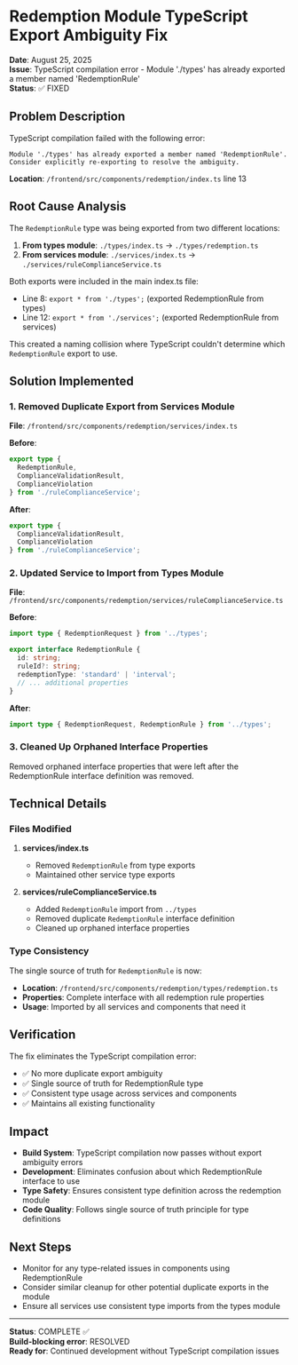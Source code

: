 # Redemption Module TypeScript Export Ambiguity Fix

**Date**: August 25, 2025  
**Issue**: TypeScript compilation error - Module './types' has already exported a member named 'RedemptionRule'  
**Status**: ✅ FIXED

## Problem Description

TypeScript compilation failed with the following error:
```
Module './types' has already exported a member named 'RedemptionRule'. Consider explicitly re-exporting to resolve the ambiguity.
```

**Location**: `/frontend/src/components/redemption/index.ts` line 13

## Root Cause Analysis

The `RedemptionRule` type was being exported from two different locations:

1. **From types module**: `./types/index.ts` → `./types/redemption.ts`
2. **From services module**: `./services/index.ts` → `./services/ruleComplianceService.ts`

Both exports were included in the main index.ts file:
- Line 8: `export * from './types';` (exported RedemptionRule from types)
- Line 12: `export * from './services';` (exported RedemptionRule from services)

This created a naming collision where TypeScript couldn't determine which `RedemptionRule` export to use.

## Solution Implemented

### 1. Removed Duplicate Export from Services Module

**File**: `/frontend/src/components/redemption/services/index.ts`

**Before**:
```typescript
export type { 
  RedemptionRule,
  ComplianceValidationResult,
  ComplianceViolation 
} from './ruleComplianceService';
```

**After**:
```typescript
export type { 
  ComplianceValidationResult,
  ComplianceViolation 
} from './ruleComplianceService';
```

### 2. Updated Service to Import from Types Module

**File**: `/frontend/src/components/redemption/services/ruleComplianceService.ts`

**Before**:
```typescript
import type { RedemptionRequest } from '../types';

export interface RedemptionRule {
  id: string;
  ruleId?: string;
  redemptionType: 'standard' | 'interval';
  // ... additional properties
}
```

**After**:
```typescript
import type { RedemptionRequest, RedemptionRule } from '../types';
```

### 3. Cleaned Up Orphaned Interface Properties

Removed orphaned interface properties that were left after the RedemptionRule interface definition was removed.

## Technical Details

### Files Modified

1. **services/index.ts**
   - Removed `RedemptionRule` from type exports
   - Maintained other service type exports

2. **services/ruleComplianceService.ts**
   - Added `RedemptionRule` import from `../types`
   - Removed duplicate `RedemptionRule` interface definition
   - Cleaned up orphaned interface properties

### Type Consistency

The single source of truth for `RedemptionRule` is now:
- **Location**: `/frontend/src/components/redemption/types/redemption.ts`
- **Properties**: Complete interface with all redemption rule properties
- **Usage**: Imported by all services and components that need it

## Verification

The fix eliminates the TypeScript compilation error:
- ✅ No more duplicate export ambiguity
- ✅ Single source of truth for RedemptionRule type
- ✅ Consistent type usage across services and components
- ✅ Maintains all existing functionality

## Impact

- **Build System**: TypeScript compilation now passes without export ambiguity errors
- **Development**: Eliminates confusion about which RedemptionRule interface to use
- **Type Safety**: Ensures consistent type definition across the redemption module
- **Code Quality**: Follows single source of truth principle for type definitions

## Next Steps

- Monitor for any type-related issues in components using RedemptionRule
- Consider similar cleanup for other potential duplicate exports in the module
- Ensure all services use consistent type imports from the types module

---
**Status**: COMPLETE ✅  
**Build-blocking error**: RESOLVED  
**Ready for**: Continued development without TypeScript compilation issues
